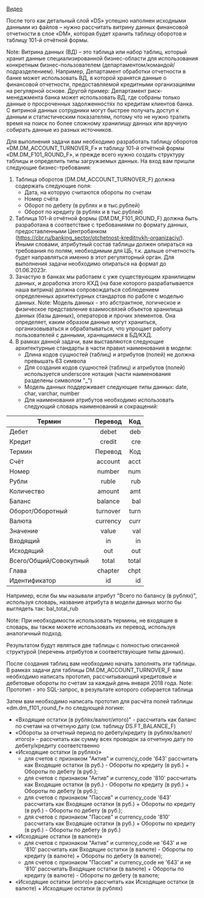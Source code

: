 [Видео](https://disk.yandex.ru/i/kKOkC8c6IzoK6w)

После того как детальный слой «DS» успешно наполнен исходными данными из файлов – нужно рассчитать витрину данных финансовой отчетности в слое «DM», которая будет хранить таблицу оборотов и таблицу 101-й отчётной формы.

Note: Витрина данных (ВД) – это таблица или набор таблиц, который хранит данные специализированной бизнес-области для использования конкретным бизнес-пользователем (департаментом/командой/подразделением). Например, Департамент обработки отчетности в банке может использовать ВД, в которой хранятся данные о финансовой отчетности, предоставляемой кредитными организациями на регулярной основе. Другой пример: Департамент риск-менеджмента банка может использовать ВД, где собраны только данные о просроченных задолженностях по кредитам клиентов банка. С витриной данных сотрудники могут быстрее получать доступ к данным и статистическим показателям, потому что не нужно тратить время на поиск по более сложному хранилищу данных или вручную собирать данные из разных источников.

Для выполнения задачи вам необходимо разработать таблицу оборотов «DM.DM_ACCOUNT_TURNOVER_F» и таблицу 101-й отчётной формы «DM.DM_F101_ROUND_F», и прежде всего нужно создать структуру таблицы и определить типы загружаемых данных. На вход вам пришли следующие бизнес-требования:
1. Таблица оборотов (DM.DM_ACCOUNT_TURNOVER_F) должна содержать следующие поля:
	* Дата, на которую считаются обороты по счетам
	* Номер счёта
	* Оборот по дебету (в рублях и в тыс.рублей)
	* Оборот по кредиту (в рублях и в тыс.рублей)
2. Таблица 101-й отчётной формы (DM.DM_F101_ROUND_F) должна быть разработана в соответствие с требованиями по формату данных, предоставленными Центробанком (https://cbr.ru/banking_sector/otchetnost-kreditnykh-organizaciy/). Иными словами, атрибутный состав таблицы должен опираться на требования по полям, необходимым для ЦБ, т.к. дальше отчетность будет направляться именно в этот регуляторный орган. Для выполнения задачи необходимо опираться на формат до 01.06.2023г.
3. Зачастую в банках мы работаем с уже существующим хранилищем данных, и доработка этого КХД (на базе которого разрабатывается наша витрина) должна сопровождаться соблюдением определенных архитектурных стандартов по работе с моделью данных.
Note: Модель данных - это абстрактное, логическое и физическое представление взаимосвязей объектов хранилища данных (базы данных), операторов и прочих элементов. Она определяет, каким образом данные могут храниться, организовываться и обрабатываться, что упрощает работу пользователей с данными, хранящимися в БД/КХД.
4. В рамках данной задачи, вам выставляются следующие архитектурные стандарты в части правил наименования в модели:
	* Длина кодов сущностей (таблиц) и атрибутов (полей) не должна превышать 63 символа
	* Для создания кодов сущностей (таблиц) и атрибутов (полей) используется underscore нотация (части наименования разделены символом "_")
	* Модель данных поддерживает следующие типы данных: date, char, varchar, number
	* Для наименования атрибутов необходимо использовать следующий словарь наименований и сокращений:

| Термин | Перевод | Код |
| ------------- |:------------------:| -----:|
| Дебет | debet | deb | 
| Кредит | credit | cre | 
| Термин | Перевод | Код | 
| Счёт | account | acct | 
| Номер | number | num | 
| Рубли | ruble | rub | 
| Количество | amount | amt | 
| Баланс | balance | bal | 
| Оборот/Оборотный | turnover | turn | 
| Валюта | currency | curr | 
| Значение | value | val | 
| Входящий | in | in | 
| Исходящий | out | out | 
| Всего/Общий/Совокупный | total | total | 
| Глава | chapter | chpt | 
| Идентификатор | id | id | 

Например, если бы мы называли атрибут "Всего по балансу (в рублях)", используя словарь, название атрибута в модели данных могло бы выглядеть так: bal_total_rub

Note: При необходимости использовать термины, не входящие в словарь, вы также можете использовать их перевод, используя аналогичный подход.

Результатом будут являться две таблицы с полностью описанной структурой (перечень атрибутов и соответствующие типы данных).

После создания таблиц вам необходимо начать заполнять эти таблицы. В рамках задачи для таблицы DM.DM_ACCOUNT_TURNOVER_F вам необходимо написать прототип, рассчитывающий кредитовые и дебетовые обороты по счетам за каждый день января 2018 года.
Note: Прототип - это SQL-запрос, в результате которого собирается таблица

Затем вам необходимо написать прототип для расчёта полей таблицы «dm.dm_f101_round_f» по следующей логике:
* «Входящие остатки (в рублях/валют/итого)" - рассчитать как баланс по счетам на отчетную дату (см. таблицу DS.FT_BALANCE_F)
* «Обороты за отчетный период по дебету/кредиту (в рублях/валют/итого)» - рассчитать как сумму всех проводок за отчетную дату по дебету/кредиту соответственно
* «Исходящие остатки (в рублях)»
  * для счетов с признаком "Актив" и currency_code '643' рассчитать как Входящие остатки (в руб.) - Обороты по кредиту (в руб.) + Обороты по дебету (в руб.);
  * для счетов с признаком "Актив" и currency_code '810' рассчитать как Входящие остатки (в руб.) - Обороты по кредиту (в руб.) + Обороты по дебету (в руб.);
  * для счетов с признаком "Пассив" и currency_code '643' рассчитать как Входящие остатки (в руб.) + Обороты по кредиту (в руб.) - Обороты по дебету (в руб.);
  * для счетов с признаком "Пассив" и currency_code '810' рассчитать как Входящие остатки (в руб.) + Обороты по кредиту (в руб.) - Обороты по дебету (в руб.)
* «Исходящие остатки (в валюте)»
  * для счетов с признаком "Актив" и currency_code не '643' и не '810' рассчитать как Входящие остатки (в валюте) - Обороты по кредиту (в валюте) + Обороты по дебету (в валюте);
  * для счетов с признаком "Пассив" и currency_code не '643' и не '810' рассчитать Входящие остатки (в валюте) + Обороты по кредиту (в валюте) - Обороты по дебету (в валюте;
* «Исходящие остатки (итого)» рассчитать как Исходящие остатки (в валюте) + Исходящие остатки (в рублях)
